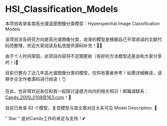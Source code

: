 # HSI_Classification_Models
本项目收录各类高光谱遥感图像分类模型：Hyperspectral Image Classification Models
  
该项目涉及研究方向是高光谱图像分类，收录的模型是根据自己平常阅读的文献代码而整理，欢迎大家阅读及私信提供源码补充！👩‍💻

由于个人时间原因，此项目内容将不定期更新（有好的方法模型还是会和大家分享的！)🤞

目前已整合了近几年高光谱图像分类的模型，仅供有需者参考！如需详细解读，请移步论文作者源码进行阅读！👌
  
在此，也非常欢迎各位和我一起探讨遥感方向内的相关知识！邮箱请联系：Candy_2000_0108@163.com！🤝
  
目前已收录 82 个模型，复现模型与其文章对应关系可见 Model Description.  🥳
  
" Star " 是对Candy工作的肯定与支持！💕  

